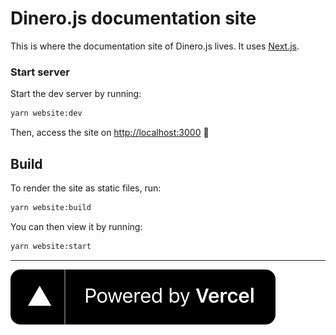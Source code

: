 # Dinero.js documentation site

This is where the documentation site of Dinero.js lives. It uses [Next.js](https://nextjs.org/).

### Start server

Start the dev server by running:

```sh
yarn website:dev
```

Then, access the site on [http://localhost:3000](http://localhost:3000) 🚀

## Build

To render the site as static files, run:

```sh
yarn website:build
```

You can then view it by running:

```sh
yarn website:start
```

---

<div align="center>

[![Powered by Vercel](powered-by-vercel.svg)](https://vercel.com/)

</div>
